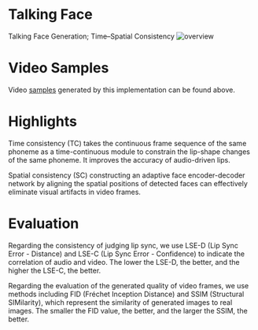 # Talking Face
Talking Face Generation; Time–Spatial Consistency
![overview](https://user-images.githubusercontent.com/114487375/209749662-98aaffc1-09ed-4e0f-aa91-cdf87006c3f6.jpg)

# Video Samples
Video [samples](demo) generated by this implementation can be found above.

# Highlights
Time consistency (TC) takes the continuous frame sequence of the same phoneme as a time-continuous module to constrain the lip-shape changes of the same phoneme. It improves the accuracy of audio-driven lips.

Spatial consistency (SC) constructing an adaptive face encoder-decoder network by aligning the spatial positions of detected faces can effectively eliminate visual artifacts in video frames.

# Evaluation
Regarding the consistency of judging lip sync, we use LSE-D (Lip Sync Error - Distance) and LSE-C (Lip Sync Error - Confidence) to indicate the correlation of audio and video. The lower the LSE-D, the better, and the higher the LSE-C, the better.

Regarding the evaluation of the generated quality of video frames, we use methods including FID (Fréchet Inception Distance) and SSIM (Structural SIMilarity), which represent the similarity of generated images to real images. The smaller the FID value, the better, and the larger the SSIM, the better.
